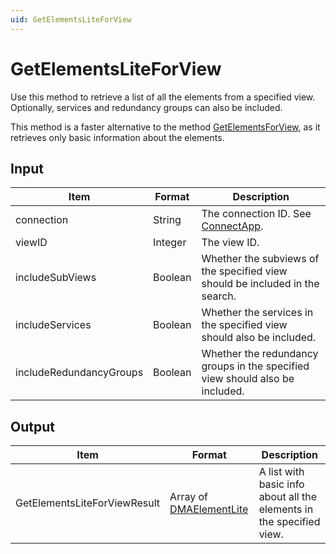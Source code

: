 ```yaml
---
uid: GetElementsLiteForView
---
```


# GetElementsLiteForView

Use this method to retrieve a list of all the elements from a specified view. Optionally, services and redundancy groups can also be included.

This method is a faster alternative to the method [GetElementsForView](xref:GetElementsForView), as it retrieves only basic information about the elements.

## Input

| Item                    | Format  | Description                                                                  |
|-------------------------|---------|------------------------------------------------------------------------------|
| connection              | String  | The connection ID. See [ConnectApp](xref:ConnectApp).                        |
| viewID                  | Integer | The view ID.                                                                 |
| includeSubViews         | Boolean | Whether the subviews of the specified view should be included in the search. |
| includeServices         | Boolean | Whether the services in the specified view should also be included.          |
| includeRedundancyGroups | Boolean | Whether the redundancy groups in the specified view should also be included. |

## Output

| Item | Format | Description |
|--|--|--|
| GetElementsLiteForViewResult | Array of [DMAElementLite](xref:DMAElementLite) | A list with basic info about all the elements in the specified view. |
